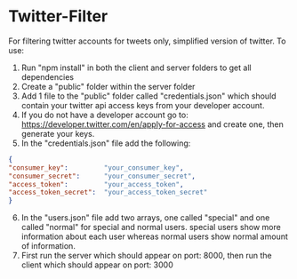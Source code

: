 # Twitter-Filter
For filtering twitter accounts for tweets only, simplified version of twitter.
To use: 
  1) Run "npm install" in both the client and server folders to get all dependencies
  2) Create a "public" folder within the server folder
  3) Add 1 file to the "public" folder called "credentials.json" which should contain your twitter api access keys from your developer account.
  4) If you do not have a developer account go to: https://developer.twitter.com/en/apply-for-access and create one, then generate your keys.
  5) In the "credentials.json" file add the following:
  ```json
  {
  "consumer_key":         "your_consumer_key", 
  "consumer_secret":      "your_consumer_secret", 
  "access_token":         "your_access_token", 
  "access_token_secret":  "your_access_token_secret"
  }
 ```
  6) In the "users.json" file add two arrays, one called "special" and one called "normal" for special and normal users. special users show more information about each     user whereas normal users show normal amount of information.
  7) First run the server which should appear on port: 8000, then run the client which should appear on port: 3000
